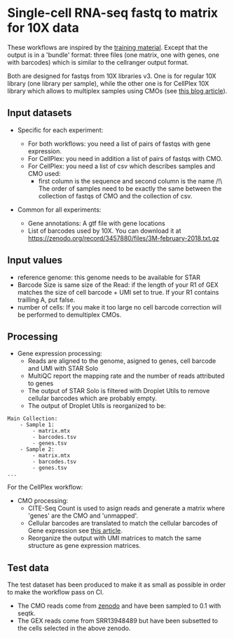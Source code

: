 # Single-cell RNA-seq fastq to matrix for 10X data

These workflows are inspired by the [training material](https://training.galaxyproject.org/training-material/topics/single-cell/tutorials/scrna-preprocessing-tenx/tutorial.html). Except that the output is in a 'bundle' format: three files (one matrix, one with genes, one with barcodes) which is similar to the cellranger output format.

Both are designed for fastqs from 10X libraries v3. One is for regular 10X library (one library per sample), while the other one is for CellPlex 10X library which allows to multiplex samples using CMOs (see [this blog article](https://www.10xgenomics.com/blog/answering-your-questions-about-sample-multiplexing-for-single-cell-gene-expression)).

## Input datasets

- Specific for each experiment:
    - For both workflows: you need a list of pairs of fastqs with gene expression.
    - For CellPlex: you need in addition a list of pairs of fastqs with CMO.
    - For CellPlex: you need a list of csv which describes samples and CMO used:
        - first column is the sequence and second column is the name
    /!\ The order of samples need to be exactly the same between the collection of fastqs of CMO and the collection of csv.

- Common for all experiments:
    - Gene annotations: A gtf file with gene locations
    - List of barcodes used by 10X. You can download it at https://zenodo.org/record/3457880/files/3M-february-2018.txt.gz

## Input values

- reference genome: this genome needs to be available for STAR
- Barcode Size is same size of the Read: if the length of your R1 of GEX matches the size of cell barcode + UMI set to true. If your R1 contains trailling A, put false.
- number of cells: If you make it too large no cell barcode correction will be performed to demultiplex CMOs.

## Processing
- Gene expression processing:
    - Reads are aligned to the genome, asigned to genes, cell barcode and UMI with STAR Solo
    - MultiQC report the mapping rate and the number of reads attributed to genes
    - The output of STAR Solo is filtered with Droplet Utils to remove cellular barcodes which are probably empty.
    - The output of Droplet Utils is reorganized to be:
```
Main Collection:
    - Sample 1:
        - matrix.mtx
        - barcodes.tsv
        - genes.tsv
    - Sample 2:
        - matrix.mtx
        - barcodes.tsv
        - genes.tsv
...
```
For the CellPlex workflow:
- CMO processing:
    - CITE-Seq Count is used to asign reads and generate a matrix where 'genes' are the CMO and 'unmapped'.
    - Cellular barcodes are translated to match the cellular barcodes of Gene expression see [this article](https://kb.10xgenomics.com/hc/en-us/articles/360031133451-Why-is-there-a-discrepancy-in-the-3M-february-2018-txt-barcode-whitelist-).
    - Reorganize the output with UMI matrices to match the same structure as gene expression matrices.

## Test data

The test dataset has been produced to make it as small as possible in order to make the workflow pass on CI.

- The CMO reads come from [zenodo](https://zenodo.org/records/10229382) and have been sampled to 0.1 with seqtk.
- The GEX reads come from SRR13948489 but have been subsetted to the cells selected in the above zenodo.
